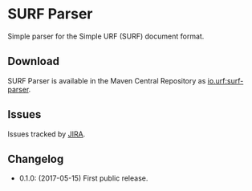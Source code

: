 # SURF Parser

Simple parser for the Simple URF (SURF) document format.

## Download

SURF Parser is available in the Maven Central Repository as [io.urf:surf-parser](https://search.maven.org/#search%7Cga%7C1%7Cg%3A%22io.urf%22%20AND%20a%3A%22surf-parser%22).

## Issues

Issues tracked by [JIRA](https://globalmentor.atlassian.net/projects/URF/).

## Changelog

- 0.1.0: (2017-05-15) First public release.

